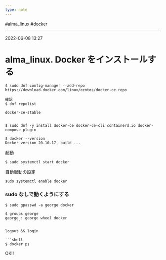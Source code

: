 ```yaml
---
type: note
---
```


#alma_linux #docker 

---
2022-06-08  13:27

# alma_linux. Docker をインストールする

```shell
$ sudo dnf config-manager --add-repo https://download.docker.com/linux/centos/docker-ce.repo

確認
$ dnf repolist

docker-ce-stable


$ sudo dnf -y install docker-ce docker-ce-cli containerd.io docker-compose-plugin

$ docker --version
Docker version 20.10.17, build ...
```

起動
```shell
$ sudo systemctl start docker
```

自動起動の設定
```shell
sudo systemctl enable docker
```

### sudo なしで動くようにする

```shell
$ sudo gpasswd -a george docker

$ groups george
george : george wheel docker
	```

logout && login

```shell
$ docker ps
```

OK!!

